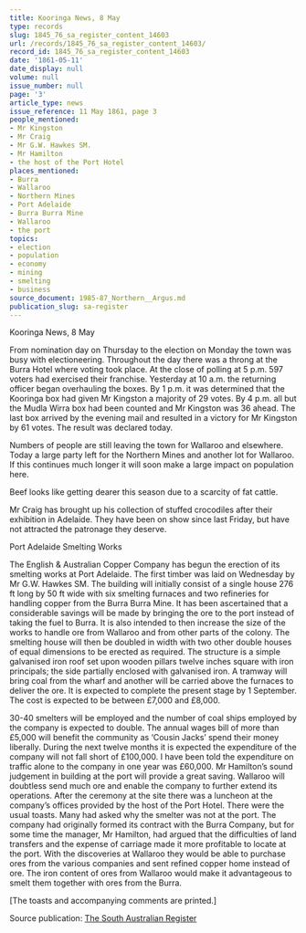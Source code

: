 ```yaml
---
title: Kooringa News, 8 May
type: records
slug: 1845_76_sa_register_content_14603
url: /records/1845_76_sa_register_content_14603/
record_id: 1845_76_sa_register_content_14603
date: '1861-05-11'
date_display: null
volume: null
issue_number: null
page: '3'
article_type: news
issue_reference: 11 May 1861, page 3
people_mentioned:
- Mr Kingston
- Mr Craig
- Mr G.W. Hawkes SM.
- Mr Hamilton
- the host of the Port Hotel
places_mentioned:
- Burra
- Wallaroo
- Northern Mines
- Port Adelaide
- Burra Burra Mine
- Wallaroo
- the port
topics:
- election
- population
- economy
- mining
- smelting
- business
source_document: 1985-87_Northern__Argus.md
publication_slug: sa-register
---
```


Kooringa News, 8 May

From nomination day on Thursday to the election on Monday the town was busy with electioneering.  Throughout the day there was a throng at the Burra Hotel where voting took place.  At the close of polling at 5 p.m. 597 voters had exercised their franchise.  Yesterday at 10 a.m. the returning officer began overhauling the boxes.  By 1 p.m. it was determined that the Kooringa box had given Mr Kingston a majority of 29 votes.  By 4 p.m. all but the Mudla Wirra box had been counted and Mr Kingston was 36 ahead.  The last box arrived by the evening mail and resulted in a victory for Mr Kingston by 61 votes.  The result was declared today.

Numbers of people are still leaving the town for Wallaroo and elsewhere.  Today a large party left for the Northern Mines and another lot for Wallaroo.  If this continues much longer it will soon make a large impact on population here.

Beef looks like getting dearer this season due to a scarcity of fat cattle.

Mr Craig has brought up his collection of stuffed crocodiles after their exhibition in Adelaide.  They have been on show since last Friday, but have not attracted the patronage they deserve.

Port Adelaide Smelting Works

The English & Australian Copper Company has begun the erection of its smelting works at Port Adelaide.  The first timber was laid on Wednesday by Mr G.W. Hawkes SM.  The building will initially consist of a single house 276 ft long by 50 ft wide with six smelting furnaces and two refineries for handling copper from the Burra Burra Mine.  It has been ascertained that a considerable savings will be made by bringing the ore to the port instead of taking the fuel to Burra.  It is also intended to then increase the size of the works to handle ore from Wallaroo and from other parts of the colony.  The smelting house will then be doubled in width with two other double houses of equal dimensions to be erected as required.  The structure is a simple galvanised iron roof set upon wooden pillars twelve inches square with iron principals; the side partially enclosed with galvanised iron.  A tramway will bring coal from the wharf and another will be carried above the furnaces to deliver the ore.  It is expected to complete the present stage by 1 September.  The cost is expected to be between £7,000 and £8,000.

30-40 smelters will be employed and the number of coal ships employed by the company is expected to double.  The annual wages bill of more than £5,000 will benefit the community as ‘Cousin Jacks’ spend their money liberally.  During the next twelve months it is expected the expenditure of the company will not fall short of £100,000.  I have been told the expenditure on traffic alone to the company in one year was £60,000.  Mr Hamilton’s sound judgement in building at the port will provide a great saving.  Wallaroo will doubtless send much ore and enable the company to further extend its operations.  After the ceremony at the site there was a luncheon at the company’s offices provided by the host of the Port Hotel.   There were the usual toasts.  Many had asked why the smelter was not at the port.  The company had originally formed its contract with the Burra Company, but for some time the manager, Mr Hamilton, had argued that the difficulties of land transfers and the expense of carriage made it more profitable to locate at the port.  With the discoveries at Wallaroo they would be able to purchase ores from the various companies and sent refined copper home instead of ore.  The iron content of ores from Wallaroo would make it advantageous to smelt them together with ores from the Burra.

[The toasts and accompanying comments are printed.]

Source publication: [The South Australian Register](/publications/sa-register/)
